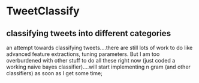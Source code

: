 TweetClassify
============

classifying tweets into different categories
---------------------------------------------
  an attempt towards classifying tweets....there are still lots of work to do like advanced feature extractions, tuning parameters.
But I am too overburdened with other stuff to do all these right now (just coded a working naive bayes classifier)....will start implementing 
n gram (and other classifiers) as soon as I get some time;
